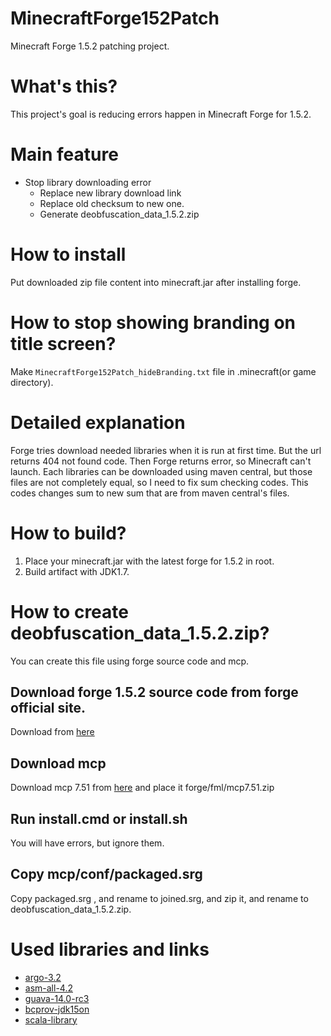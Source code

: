 # MinecraftForge152Patch
 Minecraft Forge 1.5.2 patching project.

# What's this?
This project's goal is reducing errors happen in Minecraft Forge for 1.5.2.

# Main feature
- Stop library downloading error
  - Replace new library download link
  - Replace old checksum to new one.
  - Generate deobfuscation_data_1.5.2.zip

# How to install 
Put downloaded zip file content into minecraft.jar after installing forge.

# How to stop showing branding on title screen?
Make `MinecraftForge152Patch_hideBranding.txt` file in .minecraft(or game directory).

# Detailed explanation
Forge tries download needed libraries when it is run at first time. But the url returns 404 not found code. Then Forge returns error, so Minecraft can't launch. Each libraries can be downloaded using maven central, but those files are not completely equal, so I need to fix sum checking codes. This codes changes sum to new sum that are from maven central's files.

# How to build?
1. Place your minecraft.jar with the latest forge for 1.5.2 in root.
2. Build artifact with JDK1.7.

# How to create deobfuscation_data_1.5.2.zip?
You can create this file using forge source code and mcp.

## Download forge 1.5.2 source code from forge official site.
Download from [here](https://files.minecraftforge.net/net/minecraftforge/forge/index_1.5.2.html)

## Download mcp
Download mcp 7.51 from [here](https://minecraft.fandom.com/wiki/Programs_and_editors/Mod_Coder_Pack#Downloads) and place it forge/fml/mcp7.51.zip

## Run install.cmd or install.sh
You will have errors, but ignore them.

## Copy mcp/conf/packaged.srg
Copy packaged.srg , and rename to joined.srg, and zip it, and rename to deobfuscation_data_1.5.2.zip.

# Used libraries and links
- [argo-3.2](https://mvnrepository.com/artifact/net.sourceforge.argo/argo/3.2)
- [asm-all-4.2](https://mvnrepository.com/artifact/org.ow2.asm/asm-all/4.1)
- [guava-14.0-rc3](https://mvnrepository.com/artifact/com.google.guava/guava/14.0-rc3)
- [bcprov-jdk15on](https://mvnrepository.com/artifact/org.bouncycastle/bcprov-jdk15on/1.48)
- [scala-library](https://mvnrepository.com/artifact/org.scala-lang/scala-library/2.10.0)
